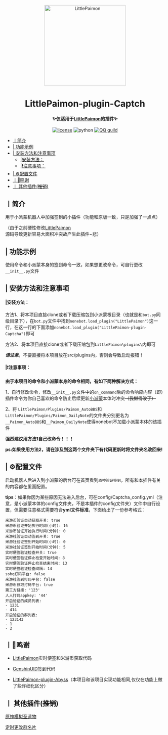 <p align="center" >
  <a href="https://github.com/CMHopeSunshine/LittlePaimon/tree/nonebot2"><img src="https://s1.ax1x.com/2023/02/05/pS62DJK.png" width="256" height="256" alt="LittlePaimon"></a>
</p>
<h1 align="center">LittlePaimon-plugin-Captch</h1>
<h4 align="center">✨仅适用于<a href="https://github.com/CMHopeSunshine/LittlePaimon" target="_blank">LittlePaimon</a>的插件✨</h4>
<p align="center">
    <a href="https://cdn.jsdelivr.net/gh/CMHopeSunshine/LittlePaimon@master/LICENSE"><img src="https://img.shields.io/github/license/CMHopeSunshine/LittlePaimon" alt="license"></a>
    <img src="https://img.shields.io/badge/Python-3.8+-yellow" alt="python">
    <a href="https://qun.qq.com/qqweb/qunpro/share?_wv=3&_wwv=128&inviteCode=MmWrI&from=246610&biz=ka"><img src="https://img.shields.io/badge/QQ频道交流-尘世闲游-blue?style=flat-square" alt="QQ guild"></a>
</p>

<!-- TOC -->
  * [丨简介](#丨简介)
  * [| 功能示例](#-功能示例)
  * [| 安装方法和注意事项](#-安装方法和注意事项)
      * [|安装方法：](#安装方法)
      * [|❗注意事项：](#注意事项)
  * [| ⚙️配置文件](#-配置文件)
  * [丨💸鸣谢](#丨鸣谢)
  * [丨 其他插件(~~推销~~)](#丨-其他插件--推销-)
<!-- TOC -->

## 丨简介

用于小派蒙机器人中加强签到的小插件（功能和原版一致，只是加强了一点点）

（由于之前硬性修改[LittlePaimon](https://github.com/CMHopeSunshine/LittlePaimon)源码导致更新容易大面积冲突故产生此插件~悲）

## | 功能示例
使用命令和小派蒙本身的签到命令一致，如果想更改命令，可自行更改`__init__.py`文件

## | 安装方法和注意事项
#### |安装方法：
方法1、将本项目直接clone或者下载压缩包到小派蒙根目录（也就是和`bot.py`同级目录下），在`bot.py`文件中找到`nonebot.load_plugin("LittlePaimon")`这一行，在这一行的下面添加`nonebot.load_plugin("LittlePaimon-plugin-Captcha")`即可

方法2、将本项目直接clone或者下载压缩包到`LittlePaimon\plugins\`内即可

***请注意***，不要直接将本项目放在src/plugins内，否则会导致启动报错！

#### |❗注意事项：
**由于本项目的命令和小派蒙本身的命令相同，有如下两种解决方式：**

1、自行修改命令，修改`__init__.py`文件中的`on_command`后的命令响应内容（即）插件命令为你自己喜欢的命令防止后续更新[小派蒙](https://github.com/CMHopeSunshine/LittlePaimon)本体时冲突~~（我懒得改了）~~

2、将
`LittlePaimon/Plugins/Paimon_AutoBBS`和`LittlePaimon/Plugins/Paimon_DailyNote`的文件夹分别更名为`__Paimon_AutoBBS`和`__Paimon_DailyNote`使得nonebot不加载小派蒙本体的该插件

**强烈建议用方法1自己改命令！！！**

**ps:如果使用方法2，请在涉及到这两个文件夹下有代码更新时将文件夹名改回来!**

## | ⚙️配置文件

启动机器人后进入到小派蒙的后台可在首页看到`原神验证签到`，所有和本插件有关的内容都在里面配置。

**tips**：如果你因为某些原因无法进入后台，可在config/Captcha_config.yml（注意，是小派蒙本体的config文件夹，不是本插件的config文件夹）文件中自行设置，但需要注意格式需要符合**yml文件标准**，下面给出了一份参考格式：


	米游币验证自动获取开关: true
	米游币验证开始执行时间(小时): 16
	米游币验证开始执行时间(分钟): 0
	米游社验证自动签到开关: true
	米游社验证签到开始时间(小时): 0
	米游社验证签到开始时间(分钟): 5
	实时便签验证检查开关: true
	实时便签验证停止检查开始时间: 8
	实时便签验证停止检查结束时间: 13
	实时便签验证检查间隔: 14
	ssbq打码平台: false
    米游社签到打码平台: false
    米游币获取打码平台: true
	第三方链接: '123'
	人人打码appkey: '44'
	开启验证的成员列表:
	- 1231
	- 414
	开启验证的群列表:
	- 123143
	- 1
	- 2


## 丨💸鸣谢

* [LittlePaimon](https://github.com/CMHopeSunshine/LittlePaimon)实时便签和米游币获取代码

* [GenshinUID](https://github.com/KimigaiiWuyi/GenshinUID/tree/nonebot2-beta1)签到代码

* [LittlePaimon-plugin-Abyss](https://github.com/CM-Edelweiss/LittlePaimon-plugin-Abyss)（本项目和该项目实现功能相同,仅仅在功能上做了些许细化区分）



## 丨 其他插件(~~推销~~)

[原神模拟圣遗物](https://github.com/forchannot/nonebot_plugin_artifact)

[定时更改群名片](https://github.com/forchannot/nonebot_plugin_rename)

